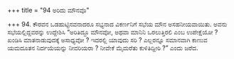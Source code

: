 +++
title = "94 ಅರಿದು ಮೌನವೊ"

+++
94. ಕೌರವನ ಒಡಹುಟ್ಟಿನವನಾದರೂ ಸಭ್ಯನಾದ ವಿಕರ್ಣನಿಗೆ ಸಭೆಯ ಮೌನ ಅಸಹನೀಯವಾಯಿತು. ಅವನು ಸಭೆಯಲ್ಲಿದ್ದವರನ್ನು ಉದ್ದೇಶಿಸಿ “ಅರಿತಿದ್ದೂ ಮೌನವೋ, ಅಥವಾ ಮಾನಿನಿ ಒರಲುತ್ತಿರಲಿ ಎಂಬ ಉಪೇಕ್ಷೆಯೋ ? ಖಂಡಿಸಿ ಮಾತನಾಡುವುದಕ್ಕೆ ಅಸಾಧ್ಯವೋ ? ಇದರಲ್ಲಿ ಯಾವುದು ಸರಿ ? ಎಲ್ಲರನ್ನೂ ಸಮಾನವಾಗಿ ಕಾಣುವ ಯಮದೂತನ ನಿರ್ದಯೆಯನ್ನು  ನೀವರಿಯರಾ ? ನೀವೇಕೆ ಮೈಮರೆತು ಕುಳಿತಿದ್ದೀರಿ ?” ಎಂದು ಜರೆದ.